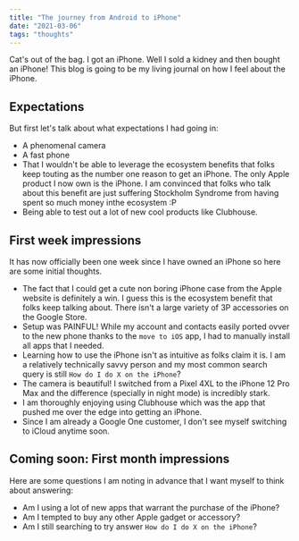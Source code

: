 ```yaml
---
title: "The journey from Android to iPhone"
date: "2021-03-06"
tags: "thoughts"
---
```


Cat's out of the bag. I got an iPhone. Well I sold a kidney and then bought an iPhone! This blog is going to be my living journal on how I feel about the iPhone.

## Expectations
But first let's talk about what expectations I had going in:
- A phenomenal camera
- A fast phone
- That I wouldn't be able to leverage the ecosystem benefits that folks keep touting as the number one reason to get an iPhone. The only Apple product I now own is the iPhone. I am convinced that folks who talk about this benefit  are just suffering Stockholm Syndrome from having spent so much money inthe ecosystem :P
- Being able to test out a lot of new cool products like Clubhouse.

## First week impressions
It has now officially been one week since I have owned an iPhone so here are some initial thoughts. 
- The fact that I could get a cute non boring iPhone case from the Apple website is definitely a win. I guess this is the ecosystem benefit that folks keep talking about. There isn't a large variety of 3P accessories on the Google Store.
- Setup was PAINFUL! While my account and contacts easily ported ovver to the new phone thanks to the `move to iOS` app, I had to manually install all apps that I needed. 
- Learning how to use the iPhone isn't as intuitive as folks claim it is. I am a relatively technically savvy person and my most common search query is still `How do I do X on the iPhone`?
- The camera is beautiful! I switched from a Pixel 4XL to the iPhone 12 Pro Max and the difference (specially in night mode) is incredibly stark. 
- I am thoroughly enjoying using Clubhouse which was the app that pushed me over the edge into getting an iPhone. 
- Since I am already a Google One customer, I don't see myself switching to iCloud anytime soon. 

## Coming soon: First month impressions
Here are some questions I am noting in advance that I want myself to think about answering:
- Am I using a lot of new apps that warrant the purchase of the iPhone?
- Am I tempted to buy any other Apple gadget or accessory?
- Am I still searching to try answer `How do I do X on the iPhone`?
